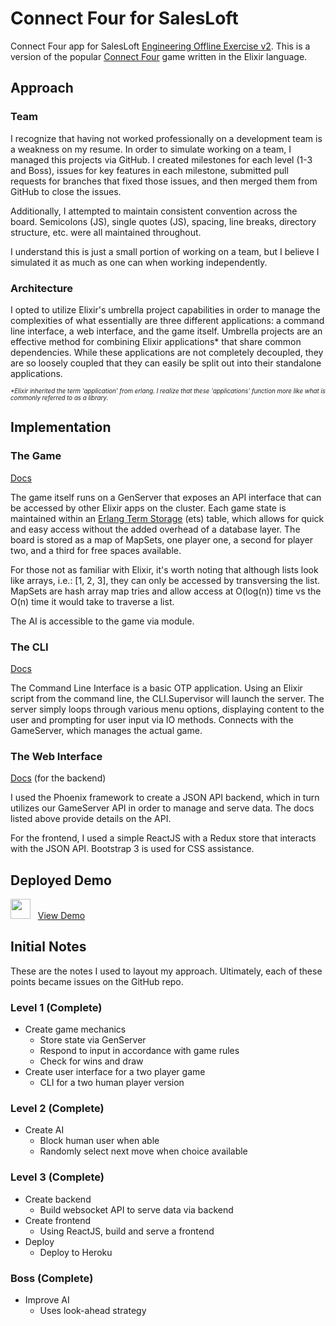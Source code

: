 # Connect Four for SalesLoft

Connect Four app for SalesLoft [Engineering Offline Exercise v2](https://docs.google.com/document/d/1ChozkkouQrRESGlvZYEM4sNAyks5mK-cAODGSKvgYjM/edit). This is a version of the popular [Connect Four](https://en.wikipedia.org/wiki/Connect_Four) game written in the Elixir language.

## Approach

### Team

I recognize that having not worked professionally on a development team is a weakness on my resume. In order to simulate working on a team, I managed this projects via GitHub. I created milestones for each level (1-3 and Boss), issues for key features in each milestone, submitted pull requests for branches that fixed those issues, and then merged them from GitHub to close the issues.

Additionally, I attempted to maintain consistent convention across the board. Semicolons (JS), single quotes (JS), spacing, line breaks, directory structure, etc. were all maintained throughout.

I understand this is just a small portion of working on a team, but I believe I simulated it as much as one can when working independently.

### Architecture

I opted to utilize Elixir's umbrella project capabilities in order to manage the complexities of what essentially are three different applications: a command line interface, a web interface, and the game itself. Umbrella projects are an effective method for combining Elixir applications* that share common dependencies. While these applications are not completely decoupled, they are so loosely coupled that they can easily be split out into their standalone applications.

<sup><sub> *\*Elixir inherited the term 'application' from erlang. I realize that these 'applications' function more like what is commonly referred to as a library.*</sup></sub>

## Implementation

### The Game

[Docs](https://github.com/davelively14/connect_four_loft/tree/master/apps/connect_four)

The game itself runs on a GenServer that exposes an API interface that can be accessed by other Elixir apps on the cluster. Each game state is maintained within an [Erlang Term Storage](http://erlang.org/doc/man/ets.html) (ets) table, which allows for quick and easy access without the added overhead of a database layer. The board is stored as a map of MapSets, one player one, a second for player two, and a third for free spaces available.

For those not as familiar with Elixir, it's worth noting that although lists look like arrays, i.e.: [1, 2, 3], they can only be accessed by transversing the list. MapSets are hash array map tries and allow access at O(log(n)) time vs the O(n) time it would take to traverse a list.

The AI is accessible to the game via module.

### The CLI

[Docs](https://github.com/davelively14/connect_four_loft/tree/master/apps/cli)

The Command Line Interface is a basic OTP application. Using an Elixir script from the command line, the CLI.Supervisor will launch the server. The server simply loops through various menu options, displaying content to the user and prompting for user input via IO methods. Connects with the GameServer, which manages the actual game.

### The Web Interface

[Docs](https://github.com/davelively14/connect_four_loft/tree/master/apps/connect_four_backend) (for the backend)

I used the Phoenix framework to create a JSON API backend, which in turn utilizes our GameServer API in order to manage and serve data. The docs listed above provide details on the API.

For the frontend, I used a simple ReactJS with a Redux store that interacts with the JSON API. Bootstrap 3 is used for CSS assistance.

## Deployed Demo

<img src="https://image.flaticon.com/icons/png/128/12/12195.png" width="32"> &nbsp;&nbsp;<a href="https://secure-temple-90358.herokuapp.com/" target="\_blank">View Demo</a>

## Initial Notes

These are the notes I used to layout my approach. Ultimately, each of these points became issues on the GitHub repo.

### Level 1 (Complete)

- Create game mechanics
  - Store state via GenServer
  - Respond to input in accordance with game rules
  - Check for wins and draw
- Create user interface for a two player game
  - CLI for a two human player version

### Level 2 (Complete)

- Create AI
  - Block human user when able
  - Randomly select next move when choice available

### Level 3 (Complete)

- Create backend
  - Build websocket API to serve data via backend
- Create frontend
  - Using ReactJS, build and serve a frontend
- Deploy
  - Deploy to Heroku

### Boss (Complete)

- Improve AI
  - Uses look-ahead strategy
